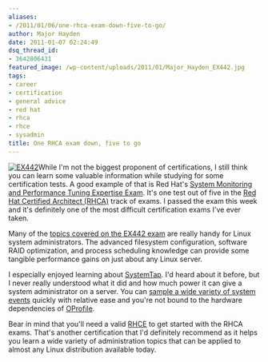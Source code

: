 ```yaml
---
aliases:
- /2011/01/06/one-rhca-exam-down-five-to-go/
author: Major Hayden
date: 2011-01-07 02:24:49
dsq_thread_id:
- 3642806431
featured_image: /wp-content/uploads/2011/01/Major_Hayden_EX442.jpg
tags:
- career
- certification
- general advice
- red hat
- rhca
- rhce
- sysadmin
title: One RHCA exam down, five to go
---
```


[<img src="/wp-content/uploads/2011/01/Major_Hayden_EX442-300x231.jpg" alt="EX442" title="EX442" width="300" height="231" class="alignright size-medium wp-image-2115" srcset="/wp-content/uploads/2011/01/Major_Hayden_EX442-300x231.jpg 300w, /wp-content/uploads/2011/01/Major_Hayden_EX442-1024x790.jpg 1024w" sizes="(max-width: 300px) 100vw, 300px" />][1]While I'm not the biggest proponent of certifications, I still think you can learn some valuable information while studying for some certification tests. A good example of that is Red Hat's [System Monitoring and Performance Tuning Expertise Exam][2]. It's one test out of five in the [Red Hat Certified Architect (RHCA)][3] track of exams. I passed the exam this week and it's definitely one of the most difficult certification exams I've ever taken.

Many of the [topics covered on the EX442 exam][4] are really handy for Linux system administrators. The advanced filesystem configuration, software RAID optimization, and process scheduling knowledge can provide some tangible performance gains on just about any Linux server.

I especially enjoyed learning about [SystemTap][5]. I'd heard about it before, but I never really understood what it did and how much power it can give a system administrator on a server. You can [sample a wide variety of system events][6] quickly with relative ease and you're not bound to the hardware dependencies of [OProfile][7].

Bear in mind that you'll need a valid [RHCE][8] to get started with the RHCA exams. That's another certification that I'd definitely recommend as it helps you learn a wide variety of administration topics that can be applied to almost any Linux distribution available today.

 [1]: /wp-content/uploads/2011/01/Major_Hayden_EX442.jpg
 [2]: https://www.redhat.com/courses/ex442_red_hat_enterprise_system_monitoring_and_performance_tuning_expertise_exam/
 [3]: http://www.redhat.com/certification/rhca/
 [4]: https://www.redhat.com/courses/rh442_red_hat_enterprise_system_monitoring_and_performance_tuning/details/
 [5]: http://sourceware.org/systemtap/
 [6]: http://sourceware.org/systemtap/examples/keyword-index.html
 [7]: http://oprofile.sourceforge.net/news/
 [8]: http://www.redhat.com/certification/rhce/
